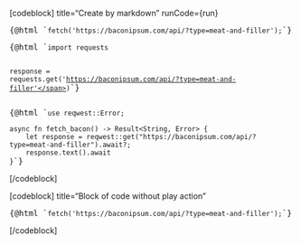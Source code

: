 <script context="module">
	export const metadata = {"title":"test code block md","layout":"simple"};
	const { title, layout } = metadata;
</script>
<script>
    import {Code} from '$lib';
    import { jsSample, pySample, rustSample } from './code-sample';

	const run = async () => {
		return fetch('https://baconipsum.com/api/?type=meat-and-filler');
	};
</script>


<div>
<p>[codeblock] title=“Create by markdown” runCode={run}</p>
<pre class="language-js">{@html `<code class="language-js"><span class="token function">fetch</span><span class="token punctuation">(</span><span class="token string">'https://baconipsum.com/api/?type=meat-and-filler'</span><span class="token punctuation">)</span><span class="token punctuation">;</span></code>`}</pre>
<pre class="language-py">{@html `<code class="language-py"><span class="token keyword">import</span> requests

response <span class="token operator">=</span> requests<span class="token punctuation">.</span>get<span class="token punctuation">(</span><span class="token string">'https://baconipsum.com/api/?type=meat-and-filler'</span><span class="token punctuation">)</span></code>`}</pre>
<pre class="language-rust">{@html `<code class="language-rust"><span class="token keyword">use</span> <span class="token namespace">reqwest<span class="token punctuation">::</span></span><span class="token class-name">Error</span><span class="token punctuation">;</span>

<span class="token keyword">async</span> <span class="token keyword">fn</span> <span class="token function-definition function">fetch_bacon</span><span class="token punctuation">(</span><span class="token punctuation">)</span> <span class="token punctuation">-></span> <span class="token class-name">Result</span><span class="token operator">&lt;</span><span class="token class-name">String</span><span class="token punctuation">,</span> <span class="token class-name">Error</span><span class="token operator">></span> <span class="token punctuation">&#123;</span>
    <span class="token keyword">let</span> response <span class="token operator">=</span> <span class="token namespace">reqwest<span class="token punctuation">::</span></span><span class="token function">get</span><span class="token punctuation">(</span><span class="token string">"https://baconipsum.com/api/?type=meat-and-filler"</span><span class="token punctuation">)</span><span class="token punctuation">.</span><span class="token keyword">await</span><span class="token operator">?</span><span class="token punctuation">;</span>
    response<span class="token punctuation">.</span><span class="token function">text</span><span class="token punctuation">(</span><span class="token punctuation">)</span><span class="token punctuation">.</span><span class="token keyword">await</span>
<span class="token punctuation">&#125;</span></code>`}</pre>
<p>[/codeblock]</p>
<div class='h-10'></div>
<p>[codeblock] title=“Block of code without play action”</p>
<pre class="language-js">{@html `<code class="language-js"><span class="token function">fetch</span><span class="token punctuation">(</span><span class="token string">'https://baconipsum.com/api/?type=meat-and-filler'</span><span class="token punctuation">)</span><span class="token punctuation">;</span></code>`}</pre>
<p>[/codeblock]</p>
</div>
<div>
<Code.Sample
title="Create by svelte html code"
codeblocks={[ { lang: 'js', alias: 'javascript', code: jsSample }, { lang: 'py', code: pySample }, { lang: 'rust', code: rustSample } ]}
runCode={run}
></Code.Sample>
</div>
